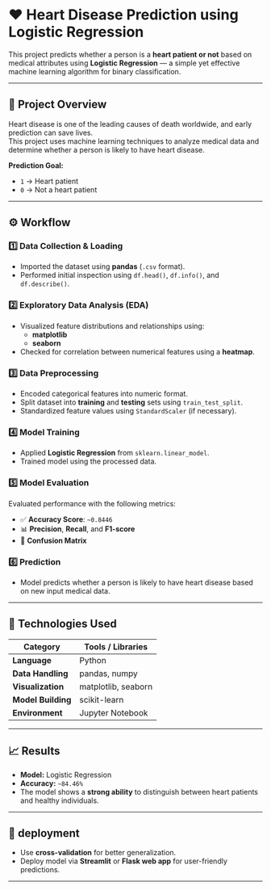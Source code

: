# ❤️ Heart Disease Prediction using Logistic Regression

This project predicts whether a person is a **heart patient or not** based on medical attributes using **Logistic Regression** — a simple yet effective machine learning algorithm for binary classification.

---

## 🧠 Project Overview

Heart disease is one of the leading causes of death worldwide, and early prediction can save lives.  
This project uses machine learning techniques to analyze medical data and determine whether a person is likely to have heart disease.

**Prediction Goal:**
- `1` → Heart patient  
- `0` → Not a heart patient

---

## ⚙️ Workflow

### 1️⃣ Data Collection & Loading
- Imported the dataset using **pandas** (`.csv` format).  
- Performed initial inspection using `df.head()`, `df.info()`, and `df.describe()`.

### 2️⃣ Exploratory Data Analysis (EDA)
- Visualized feature distributions and relationships using:
  - **matplotlib**
  - **seaborn**
- Checked for correlation between numerical features using a **heatmap**.

### 3️⃣ Data Preprocessing
- Encoded categorical features into numeric format.  
- Split dataset into **training** and **testing** sets using `train_test_split`.  
- Standardized feature values using `StandardScaler` (if necessary).

### 4️⃣ Model Training
- Applied **Logistic Regression** from `sklearn.linear_model`.  
- Trained model using the processed data.  

### 5️⃣ Model Evaluation
Evaluated performance with the following metrics:
- ✅ **Accuracy Score**: `~0.8446`
- 📊 **Precision**, **Recall**, and **F1-score**
- 🧩 **Confusion Matrix**

### 6️⃣ Prediction
- Model predicts whether a person is likely to have heart disease based on new input medical data.
---
## 🧰 Technologies Used

| Category | Tools / Libraries |
|-----------|------------------|
| **Language** | Python |
| **Data Handling** | pandas, numpy |
| **Visualization** | matplotlib, seaborn |
| **Model Building** | scikit-learn |
| **Environment** | Jupyter Notebook |

---

## 📈 Results

- **Model:** Logistic Regression  
- **Accuracy:** `~84.46%`  
- The model shows a **strong ability** to distinguish between heart patients and healthy individuals.

---


## 🚀 deployment

- Use **cross-validation** for better generalization.  
- Deploy model via **Streamlit** or **Flask web app** for user-friendly predictions.  

---


